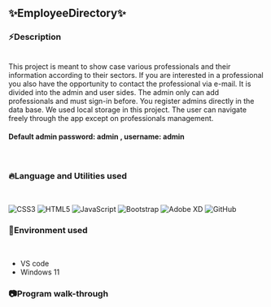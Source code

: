 
<h2>✨EmployeeDirectory✨
</h2>


<h3>⚡Description</h3></br>
This project is meant to show case various professionals and their information according to their sectors. If you are interested in a professional you also have the opportunity to contact the professional via e-mail.
It is divided into the admin and user sides. The admin only can add professionals and must sign-in before. You register admins directly in the data base. We used local storage in this project. The user can navigate freely through the app except on professionals management. </br>

 <h4><b>Default admin password: admin , username: admin</b></h4></br>
 
<h3>🔥Language and Utilities used</h3></br>

![CSS3](https://img.shields.io/badge/css3-%231572B6.svg?style=for-the-badge&logo=css3&logoColor=white) ![HTML5](https://img.shields.io/badge/html5-%23E34F26.svg?style=for-the-badge&logo=html5&logoColor=white) ![JavaScript](https://img.shields.io/badge/javascript-%23323330.svg?style=for-the-badge&logo=javascript&logoColor=%23F7DF1E) ![Bootstrap](https://img.shields.io/badge/bootstrap-%238511FA.svg?style=for-the-badge&logo=bootstrap&logoColor=white) ![Adobe XD](https://img.shields.io/badge/Adobe%20XD-470137?style=for-the-badge&logo=Adobe%20XD&logoColor=#FF61F6) ![GitHub](https://img.shields.io/badge/github-%23121011.svg?style=for-the-badge&logo=github&logoColor=white)

<h3>🍃Environment used</h3></br>
<ul>
  <li>VS code</li>
<li>Windows 11</li>
</ul>

<h3>📷Program walk-through</h3></br>

